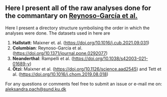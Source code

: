 ## Here I present all of the raw analyses done for the commantary on [Reynoso-García et al.](https://doi.org/10.1371/journal.pone.0292077)

Here I present a directory structure symbolising the order in which the analyses were done. 
The datasets used in here are
1. **Hallstatt**: Maixner et. al. (https://doi.org/10.1016/j.cub.2021.09.031)
2. **Columbian**: Reynoso-García et al. (https://doi.org/10.1371/journal.pone.0292077)
3. **Neanderthal**: Rampelli et al. (https://doi.org/10.1038/s42003-021-01689-y)
4. **Ötzi**: Maixner et al. (https://doi.org/10.1126/science.aad2545) and Tett et al. (https://doi.org/10.1016/j.chom.2019.08.018)

For any questions or comments feel free to submit an issue or e-mail me on: aleksandra.pach@sund.ku.dk
